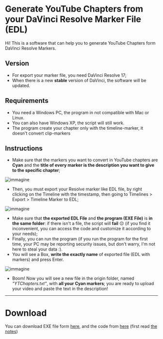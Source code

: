 # Generate YouTube Chapters from your DaVinci Resolve Marker File (EDL)
Hi! This is a software that can help you to generate YouTube Chapters form DaVinci Resolve Markers.

## Version
- For export your marker file, you need DaVinci Resolve 17;
- When there is a new **stable** version of DaVinci, the software will be updated.

## Requirements
- You need a Windows PC, the program in not compatible with Mac or Linux.
- You can also have Windows XP, the script will still work.
- The program create your chapter only with the timeline-marker, it doesn't convert clip-markers

## Instructions
- Make sure that the markers you want to convert in YouTube chapters are **Cyan** and the **title of every marker is the description you want to give to the specific chapter**;

![immagine](https://user-images.githubusercontent.com/81535145/130810681-cb46af70-de34-44d2-9d38-8946864d7d15.png)
- Then, you must export your Resolve marker like EDL file, by right clicking on the Timeline with the timestamp, then going to Timelines > Export > Timeline Marker to EDL;

![immagine](https://user-images.githubusercontent.com/81535145/130809429-d946a9f3-ac86-4391-9205-bc62e83d4d43.png)
- Make sure that **the exported EDL File** and **the program (EXE File)** is **in the same folder**: if there isn't a file, the script will **fail** 😔 (if you find it inconvenient, you can access the code and customize it according to your needs);
- Finally, you can run the program (if you run the program for the first time, your PC may be reporting security issues, but don't warry, I'm not here to steal your data :).
- You will see a Box, **write the exactly name** of exported file (EDL with markers) and press Enter.

![immagine](https://user-images.githubusercontent.com/81535145/130871010-3897aa38-0f88-4aba-8cb3-5743174299f7.png)

- Boom! Now you will see a new file in the origin folder, named *"YTChapters.txt"*, with **all your Cyan markers**; you are ready to upload your video and paste the text in the description!
---
# Download
You can download EXE file form [here](https://github.com/matteotrizza/DaVinciYTChaptersGenerator/releases/download/V1.0/DaVinciResolveYTChaptersGenerator.exe), and the code from [here](https://github.com/matteotrizza/DaVinciYTChaptersGenerator/releases/download/V1.0/Code.for.Developer.ahk) (first read [the notes](https://github.com/matteotrizza/DaVinciYTChaptersGenerator/blob/main/Developers%20Docs.md))
